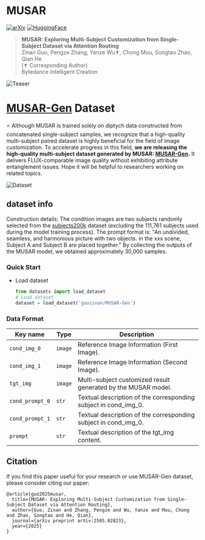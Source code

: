 # MUSAR
<a href="https://arxiv.org/abs/2505.02823"><img src="https://img.shields.io/badge/ariXv-2411.15098-A42C25.svg" alt="arXiv"></a>
<a href="https://huggingface.co/datasets/guozinan/MUSAR-Gen"><img src="https://img.shields.io/badge/🤗_HuggingFace-Dataset-ffbd45.svg" alt="HuggingFace"></a>
> **MUSAR: Exploring Multi-Subject Customization from Single-Subject Dataset via Attention Routing**
> <br>
> Zinan Guo, 
> Pengze Zhang, 
> Yanze Wu✝, 
> Chong Mou, 
> Songtao Zhao,
> Qian He
> <br>
> (✝ Corresponding Author) <br>
> Bytedance Intelligent Creation
> <br>

![Teaser](https://github.com/user-attachments/assets/69612922-7046-41b6-9f89-6c56c736ece7)

# [MUSAR-Gen](https://huggingface.co/datasets/guozinan/MUSAR-Gen) Dataset

⭐️ Although MUSAR is trained solely on diptych data constructed from concatenated single-subject samples, we recognize that a high-quality multi-subject paired dataset is highly beneficial for the field of image customization. To accelerate progress in this field, **we are releasing the high-quality multi-subject dataset generated by MUSAR: [MUSAR-Gen](https://huggingface.co/datasets/guozinan/MUSAR-Gen).** It delivers FLUX-comparable image quality without exhibiting attribute entanglement issues. Hope it will be helpful to researchers working on related topics.

![Dataset](https://github.com/user-attachments/assets/13380c72-ae46-42db-9943-8162f6fd04fa)

## dataset info
Construction details: The condition images are two subjects randomly selected from the [subjects200k](https://huggingface.co/datasets/Yuanshi/Subjects200K) dataset (excluding the 111,761 subjects used during the model training process). The prompt format is: "An undivided, seamless, and harmonious picture with two objects. in the xxx scene, Subject A and Subject B are placed together." By collecting the outputs of the MUSAR model, we obtained approximately 30,000 samples.


### Quick Start
- Load dataset
  ```python
  from datasets import load_dataset
  # Load dataset
  dataset = load_dataset('guozinan/MUSAR-Gen')

### Data Format
  | Key name             | Type    | Description                                                     |
  | -------------------- | ------- |-----------------------------------------------------------------|
  | `cond_img_0`         | `image` | Reference Image Information (First Image).                      |
  | `cond_img_1`         | `image` | Reference Image Information (Second Image).                     |
  | `tgt_img`            | `image` | Multi-subject customized result generated by the MUSAR model.   |
  | `cond_prompt_0`      | `str`   | Textual description of the corresponding subject in cond_img_0. |
  | `cond_prompt_1`      | `str`   | Textual description of the corresponding subject in cond_img_0. |
  | `prompt`             | `str`   | Textual description of the tgt_img content.                     |

## Citation
If you find this paper useful for your research or use MUSAR-Gen dataset, please consider citing our paper:
```
@article{guo2025musar,
  title={MUSAR: Exploring Multi-Subject Customization from Single-Subject Dataset via Attention Routing},
  author={Guo, Zinan and Zhang, Pengze and Wu, Yanze and Mou, Chong and Zhao, Songtao and He, Qian},
  journal={arXiv preprint arXiv:2505.02823},
  year={2025}
}
```